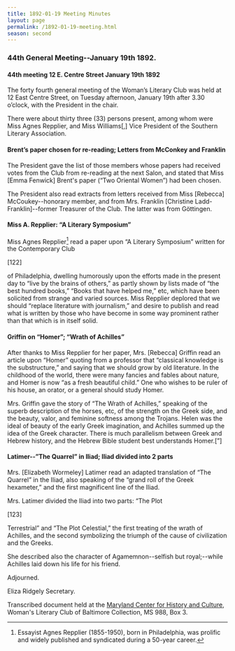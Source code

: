 ```yaml
---
title: 1892-01-19 Meeting Minutes
layout: page
permalink: /1892-01-19-meeting.html
season: second
---
```


<style>
    .container{
        font-size:1.4em;
    }
</style>
### 44th General Meeting--January 19th 1892.

#### 44th meeting 12 E. Centre Street January 19th 1892

The forty fourth general meeting of the Woman’s Literary Club was held at 12 East Centre Street, on Tuesday afternoon, January 19th after 3.30 o’clock, with the President in the chair.

There were about thirty three (33) persons present, among whom were Miss Agnes Repplier, and Miss Williams[,] Vice President of the Southern Literary Association.

#### Brent’s paper chosen for re-reading; Letters from McConkey and Franklin

The President gave the list of those members whose papers had received votes from the Club from re-reading at the next Salon, and stated that Miss [Emma Fenwick] Brent's paper (“Two Oriental Women”) had been chosen.

The President also read extracts from letters received from Miss [Rebecca] McCoukey--honorary member, and from Mrs. Franklin [Christine Ladd-Franklin]--former Treasurer of the Club. The latter was from Göttingen.

#### Miss A. Repplier: “A Literary Symposium”

Miss Agnes Repplier[^1-12_01] read a paper upon “A Literary Symposium” written for the Contemporary Club

[^1-12_01]: Essayist Agnes Repplier (1855-1950), born in Philadelphia, was prolific and widely published and syndicated during a 50-year career.  

[122]

of Philadelphia, dwelling humorously upon the efforts made in the present day to “live by the brains of others,” as partly shown by lists made of “the best hundred books,” “Books that have helped me,” etc, which have been solicited from strange and varied sources. Miss Repplier deplored that we should “replace literature with journalism,” and desire to publish and read what is written by those who have become in some way prominent rather than that which is in itself solid.

#### Griffin on “Homer”; “Wrath of Achilles”

After thanks to Miss Repplier for her paper, Mrs. [Rebecca] Griffin read an article upon “Homer” quoting from a professor that “classical knowledge is the substructure,” and saying that we should grow by old literature. In the childhood of the world, there were many fancies and fables about nature, and Homer is now “as a fresh beautiful child.” One who wishes to be ruler of his house, an orator, or a general should study Homer.

Mrs. Griffin gave the story of “The Wrath of Achilles,” speaking of the superb description of the horses, etc, of the strength on the Greek side, and the beauty, valor, and feminine softness among the Trojans. Helen was the ideal of beauty of the early Greek imagination, and Achilles summed up the idea of the Greek character. There is much parallelism between Greek and Hebrew history, and the Hebrew Bible student best understands Homer.[”]

#### Latimer--”The Quarrel” in Iliad; Iliad divided into 2 parts

Mrs. [Elizabeth Wormeley] Latimer read an adapted translation of “The Quarrel” in the Iliad, also speaking of the “grand roll of the Greek hexameter,” and the first magnificent line of the Iliad.

Mrs. Latimer divided the Iliad into two parts: “The Plot

[123]

Terrestrial” and “The Plot Celestial,” the first treating of the wrath of Achilles, and the second symbolizing the triumph of the cause of civilization and the Greeks.

She described also the character of Agamemnon--selfish but royal;--while Achilles laid down his life for his friend.

Adjourned.

Eliza Ridgely
Secretary.

Transcribed document held at the [Maryland Center for History and Culture](http://mdhs.org/), Woman's Literary Club of Baltimore Collection, MS 988, Box 3. 
